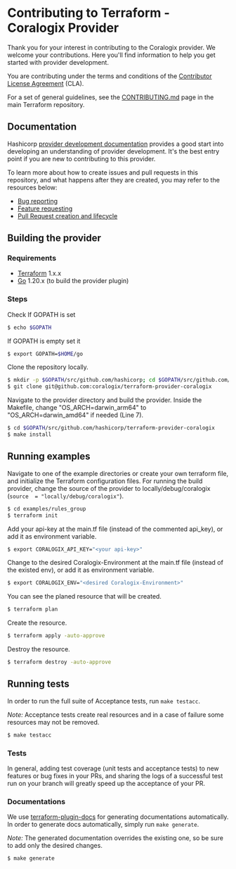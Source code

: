 # Contributing to Terraform - Coralogix Provider

Thank you for your interest in contributing to the Coralogix provider. We welcome your contributions. Here you'll find
information to help you get started with provider development.

You are contributing under the terms and conditions of the [Contributor License Agreement](LICENSE) (CLA).

For a set of general guidelines, see
the [CONTRIBUTING.md](https://github.com/hashicorp/terraform/blob/master/.github/CONTRIBUTING.md) page in the main
Terraform repository.

## Documentation

Hashicorp [provider development documentation](https://www.terraform.io/docs/extend/) provides a good start into
developing an understanding of provider development. It's the best entry point if you are new to contributing to this
provider.

To learn more about how to create issues and pull requests in this repository, and what happens after they are created,
you may refer to the resources below:

- [Bug reporting](.github/ISSUE_TEMPLATE/BUG_REPORT.md)
- [Feature requesting](.github/ISSUE_TEMPLATE/FEATURE_REQUEST.md)
- [Pull Request creation and lifecycle](.github/PULL_REQUEST_TEMPLATE.md)

Building the provider
---------------------

### Requirements

- [Terraform](https://www.terraform.io/downloads.html) 1.x.x
- [Go](https://golang.org/doc/install) 1.20.x (to build the provider plugin)

### Steps

Check If GOPATH is set

```sh
$ echo $GOPATH
```

If GOPATH is empty set it

```sh
$ export GOPATH=$HOME/go
```

Clone the repository locally.

```sh
$ mkdir -p $GOPATH/src/github.com/hashicorp; cd $GOPATH/src/github.com/hashicorp
$ git clone git@github.com:coralogix/terraform-provider-coralogix
```

Navigate to the provider directory and build the provider.
Inside the Makefile, change "OS_ARCH=darwin_arm64" to "OS_ARCH=darwin_amd64" if needed (Line 7).

```sh
$ cd $GOPATH/src/github.com/hashicorp/terraform-provider-coralogix
$ make install
```

Running examples
---------------------
Navigate to one of the example directories or create your own terraform file, and initialize the Terraform configuration files.
For running the build provider, change the source of the provider to locally/debug/coralogix (`source  = "locally/debug/coralogix"`).
```sh
$ cd examples/rules_group
$ terraform init
```

Add your api-key at the main.tf file (instead of the commented api_key), or add it as environment variable.

```sh
$ export CORALOGIX_API_KEY="<your api-key>"
```

Change to the desired Coralogix-Environment at the main.tf file (instead of the existed env), or add it as environment
variable.

```sh
$ export CORALOGIX_ENV="<desired Coralogix-Environment>" 
```

You can see the planed resource that will be created.

```sh
$ terraform plan
```

Create the resource.

```sh
$ terraform apply -auto-approve
```

Destroy the resource.

```sh
$ terraform destroy -auto-approve
```

Running tests
---------------------
In order to run the full suite of Acceptance tests, run `make testacc`.

*Note:* Acceptance tests create real resources and in a case of failure some resources may not be removed.

```sh
$ make testacc
```

### Tests

In general, adding test coverage (unit tests and acceptance tests) to new features or bug fixes in your PRs, and sharing
the logs of a successful test run on your branch will greatly speed up the acceptance of your PR.

### Documentations

We use [terraform-plugin-docs](https://github.com/hashicorp/terraform-plugin-docs) for generating documentations
automatically.
In order to generate docs automatically, simply run `make generate`.

*Note:* The generated documentation overrides the existing one, so be sure to add only the desired changes.
```sh
$ make generate
```
